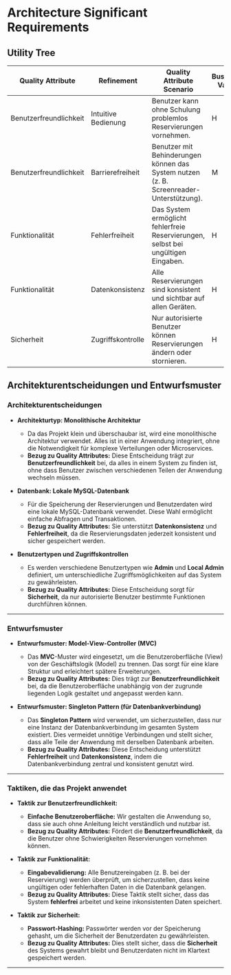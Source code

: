 # Architecture Significant Requirements

## Utility Tree

| Quality Attribute   | Refinement                | Quality Attribute Scenario                                      | Business Value | Technical Risk |
|----------------------|---------------------------|-----------------------------------------------------------------|----------------|----------------|
| Benutzerfreundlichkeit | Intuitive Bedienung       | Benutzer kann ohne Schulung problemlos Reservierungen vornehmen.| H              | M              |
| Benutzerfreundlichkeit | Barrierefreiheit         | Benutzer mit Behinderungen können das System nutzen (z. B. Screenreader-Unterstützung).| M              | H              |
| Funktionalität       | Fehlerfreiheit            | Das System ermöglicht fehlerfreie Reservierungen, selbst bei ungültigen Eingaben.| H              | M              |
| Funktionalität       | Datenkonsistenz           | Alle Reservierungen sind konsistent und sichtbar auf allen Geräten.| H              | L              |
| Sicherheit           | Zugriffskontrolle         | Nur autorisierte Benutzer können Reservierungen ändern oder stornieren.| H              | M              |

## Architekturentscheidungen und Entwurfsmuster

### Architekturentscheidungen

- **Architekturtyp: Monolithische Architektur**
  - Da das Projekt klein und überschaubar ist, wird eine monolithische Architektur verwendet. Alles ist in einer Anwendung integriert, ohne die Notwendigkeit für komplexe Verteilungen oder Microservices.
  - **Bezug zu Quality Attributes:** Diese Entscheidung trägt zur **Benutzerfreundlichkeit** bei, da alles in einem System zu finden ist, ohne dass Benutzer zwischen verschiedenen Teilen der Anwendung wechseln müssen.

- **Datenbank: Lokale MySQL-Datenbank**
  - Für die Speicherung der Reservierungen und Benutzerdaten wird eine lokale MySQL-Datenbank verwendet. Diese Wahl ermöglicht einfache Abfragen und Transaktionen.
  - **Bezug zu Quality Attributes:** Sie unterstützt **Datenkonsistenz** und **Fehlerfreiheit**, da die Reservierungsdaten jederzeit konsistent und sicher gespeichert werden.

- **Benutzertypen und Zugriffskontrollen**
  - Es werden verschiedene Benutzertypen wie **Admin** und **Local Admin** definiert, um unterschiedliche Zugriffsmöglichkeiten auf das System zu gewährleisten.
  - **Bezug zu Quality Attributes:** Diese Entscheidung sorgt für **Sicherheit**, da nur autorisierte Benutzer bestimmte Funktionen durchführen können.

---
### Entwurfsmuster

- **Entwurfsmuster: Model-View-Controller (MVC)**
  - Das **MVC**-Muster wird eingesetzt, um die Benutzeroberfläche (View) von der Geschäftslogik (Model) zu trennen. Das sorgt für eine klare Struktur und erleichtert spätere Erweiterungen.
  - **Bezug zu Quality Attributes:** Dies trägt zur **Benutzerfreundlichkeit** bei, da die Benutzeroberfläche unabhängig von der zugrunde liegenden Logik gestaltet und angepasst werden kann.

- **Entwurfsmuster: Singleton Pattern (für Datenbankverbindung)**
  - Das **Singleton Pattern** wird verwendet, um sicherzustellen, dass nur eine Instanz der Datenbankverbindung im gesamten System existiert. Dies vermeidet unnötige Verbindungen und stellt sicher, dass alle Teile der Anwendung mit derselben Datenbank arbeiten.
  - **Bezug zu Quality Attributes:** Diese Entscheidung unterstützt **Fehlerfreiheit** und **Datenkonsistenz**, indem die Datenbankverbindung zentral und konsistent genutzt wird.

---  
### Taktiken, die das Projekt anwendet

- **Taktik zur Benutzerfreundlichkeit:**
  - **Einfache Benutzeroberfläche:** Wir gestalten die Anwendung so, dass sie auch ohne Anleitung leicht verständlich und nutzbar ist.
  - **Bezug zu Quality Attributes:** Fördert die **Benutzerfreundlichkeit**, da die Benutzer ohne Schwierigkeiten Reservierungen vornehmen können.

- **Taktik zur Funktionalität:**
  - **Eingabevalidierung:** Alle Benutzereingaben (z. B. bei der Reservierung) werden überprüft, um sicherzustellen, dass keine ungültigen oder fehlerhaften Daten in die Datenbank gelangen.
  - **Bezug zu Quality Attributes:** Diese Taktik stellt sicher, dass das System **fehlerfrei** arbeitet und keine inkonsistenten Daten speichert.

- **Taktik zur Sicherheit:**
  - **Passwort-Hashing:** Passwörter werden vor der Speicherung gehasht, um die Sicherheit der Benutzerdaten zu gewährleisten.
  - **Bezug zu Quality Attributes:** Dies stellt sicher, dass die **Sicherheit** des Systems gewahrt bleibt und Benutzerdaten nicht im Klartext gespeichert werden.

---  
